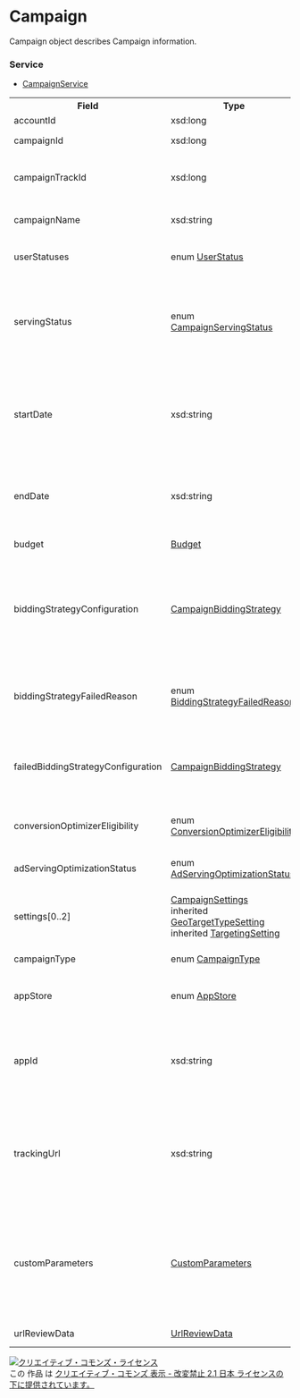 # Campaign
Campaign object describes Campaign information.

### Service
+ [CampaignService](../services/CampaignService.md)

<table>
 <tr>
  <th>Field</th>
  <th>Type</th>
  <th>Description</th>
  <th>response</th>
  <th>add</th>
  <th>set</th>
  <th>remove</th>
 </tr>
 <tr>
  <td>accountId</td>
  <td>xsd:long</td>
  <td>Account ID.</td>
  <td>yes</td>
  <td>-</td>
  <td>-</td>
  <td>-</td>
 </tr>
 <tr>
  <td>campaignId</td>
  <td>xsd:long</td>
  <td>Campaign ID.</td>
  <td>yes</td>
  <td>-</td>
  <td>Requirement<br><i>NotUpdatable</i></td>
  <td>Requirement<br><i>NotUpdatable</i></td>
 </tr>
 <tr>
  <td>campaignTrackId</td>
  <td>xsd:long</td>
  <td>Campaign ID for tracking.<br>* "0" will return in Sandbox.</td>
  <td>yes</td>
  <td>-</td>
  <td>-</td>
  <td>-</td>
 </tr>
 <tr>
  <td>campaignName</td>
  <td>xsd:string</td>
  <td>Campaign name.<br>* Insert limit: Up to 50 characters.</td>
  <td>yes</td>
  <td>Requirement</td>
  <td>Optional</td>
  <td>-</td>
 </tr>
 <tr>
  <td>userStatuses</td>
  <td>enum <a href="./UserStatus.md">UserStatus</a></td>
  <td>Status of ad display set by user.</td>
  <td>yes</td>
  <td>Requirement</td>
  <td>Optional</td>
  <td>-</td>
 </tr>
 <tr>
  <td>servingStatus</td>
  <td>enum <a href="./CampaignServingStatus.md">CampaignServingStatus</a></td>
  <td>Display status in Campaign level.<br>Return the campgin status regardless of display status set from user (userStatuses).</td>
  <td>yes</td>
  <td>-</td>
  <td>-</td>
  <td>-</td>
 </tr>
  <tr>
  <td>startDate</td>
  <td>xsd:string</td>
  <td>Start date of Campaign.<br>*Cannot set the past date.<br>*Cannot change the date to the campaign that is already active.</td>
  <td>yes</td>
  <td>Optional<br>*Default: Current date.</td>
  <td>Optional</td>
  <td>-</td>
 </tr>
 <tr>
  <td>endDate</td>
  <td>xsd:string</td>
  <td>End date of Campaign.<br>*Cannot set the past date and date before the start date.</td>
  <td>yes</td>
   <td>Optional<br>※Default: 20371231</td>
  <td>Optional</td>
  <td>-</td>
 </tr>
 <tr>
  <td>budget</td>
  <td><a href="./Budget.md">Budget</a></td>
  <td>Campaign budget.</td>
  <td>yes</td>
  <td>Requirement</td>
  <td>Optional</td>
  <td>-</td>
 </tr>
 <tr>
  <td>biddingStrategyConfiguration</td>
  <td><a href="./CampaignBiddingStrategy.md">CampaignBiddingStrategy</a></td>
  <td>Bid setting.<br>*BudgetOptimizer is not available.<br>*If iOS is selected for App Campaign, cannot set "TARGET_CPA" or "TARGET_ROAS".</td>
  <td>yes</td>
  <td>Requirement</td>
  <td>Optional</td>
  <td>-</td>
 </tr>
  <tr>
  <td>biddingStrategyFailedReason</td>
  <td>enum <a href="./BiddingStrategyFailedReason.md">BiddingStrategyFailedReason</a></td>
  <td>Reason of Auto Bidding set has failed.<br>*This field shows when setting has actually failed.</td>
  <td>yes</td>
  <td>-</td>
  <td>-</td>
  <td>-</td>
 </tr>
 <tr>
  <td>failedBiddingStrategyConfiguration</td>
  <td><a href="./CampaignBiddingStrategy.md">CampaignBiddingStrategy</a></td>
  <td>Reason of Auto Bidding creation has failed.<br>*This field shows when setting has actually failed.</td>
  <td>yes</td>
  <td>-</td>
  <td>-</td>
  <td>-</td>
 </tr>
 <tr>
  <td>conversionOptimizerEligibility</td>
  <td>enum <a href="./ConversionOptimizerEligibility.md">ConversionOptimizerEligibility</a></td>
  <td>Determines if eligible to use Conversion Optimizer.</td>
  <td>yes</td>
  <td>-</td>
  <td>-</td>
  <td>-</td>
 </tr>
 <tr>
  <td>adServingOptimizationStatus</td>
  <td>enum <a href="./AdServingOptimizationStatus.md">AdServingOptimizationStatus</a></td>
  <td>Setting of Ad display optimization.</td>
  <td>yes</td>
  <td>Optional<br>*Default: OPTIMIZE</td>
  <td>Optional</td>
  <td>-</td>
 </tr>
  <tr>
  <td>settings[0..2]</td>
  <td>
  <a href="./CampaignSettings.md">CampaignSettings</a><br>
  inherited <a href="./GeoTargetTypeSetting.md">GeoTargetTypeSetting</a><br>
  inherited <a href="./TargetingSetting.md">TargetingSetting</a> 
  </td>
  <td>Setting of target and matching.</td>
  <td>yes</td>
    <td>Optional<br>
  *Default value for the case of no setting 'TargetingSetting'<br>
  SettingType:TARGET_LIST_SETTING<br>
  TargetAll:DEACTIVE</td>
  <td>Optional</td>
  <td>-</td>
 </tr>
 <tr>
  <td>campaignType</td>
  <td>enum <a href="./CampaignType.md">CampaignType</a></td>
  <td>Campaign type.</td>
  <td>yes</td>
  <td>Optional<br>*Default: STANDARD</td>
  <td>-</td>
  <td>-</td>
 </tr>
 <tr>
  <td>appStore</td>
  <td>enum <a href="./AppStore_Campaign.md">AppStore</a></td>
  <td>Selection of App store.</td>
  <td>yes</td>
  <td>-<br>*Requirement for the case when the campaign type is Mobile App (MOBILE_APP)</td>
  <td>-</td>
  <td>-</td>
 </tr>
 <tr>
  <td>appId</td>
  <td>xsd:string</td>
  <td>App ID (for iOS) or Package name (for Android).<br>*Input only the numbers for iOS in Mobile App Campaign.</td>
  <td>yes</td>
  <td>-<br>*Requirement for the case when the campaign type is Mobile App (MOBILE_APP)</td>
  <td>-</td>
  <td>-</td>
 </tr>
 <tr>
  <td>trackingUrl</td>
  <td>xsd:string</td>
  <td>Tracking URL.<br>*Cannot set if Mobile App Campaign is in Android.</td>
  <td>yes</td>
   <td>Optional</td>
  <td>Optional<br>*Cannot update during review.<br>*If there is no change on this field, it will not be reviewed.</td>
  <td>-</td>
 </tr>
 <tr>
  <td>customParameters</td>
  <td><a href="./CustomParameters.md">CustomParameters</a></td>
  <td>Custom Parameter.<br>*Cannot set if Mobile App Campaign is in Android.</td>
  <td>yes</td>
  <td>Optional</td>
  <td>Optional<br>*Cannot update when Tracking URL is in review.<br>*If there is no change on this field, it will not be reviewed.</td>
  <td>-</td>
 </tr>
 <tr>
  <td>urlReviewData</td>
  <td><a href="./UrlReviewData.md">UrlReviewData</a></td>
  <td>Review status of URL.</td>
  <td>yes</td>
  <td>-</td>
  <td>-</td>
  <td>-</td>
 </tr>
</table>

<a rel="license" href="http://creativecommons.org/licenses/by-nd/2.1/jp/"><img alt="クリエイティブ・コモンズ・ライセンス" style="border-width:0" src="https://i.creativecommons.org/l/by-nd/2.1/jp/88x31.png" /></a><br />この 作品 は <a rel="license" href="http://creativecommons.org/licenses/by-nd/2.1/jp/">クリエイティブ・コモンズ 表示 - 改変禁止 2.1 日本 ライセンスの下に提供されています。</a>

